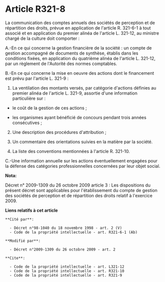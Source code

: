 # Article R321-8

La communication des comptes annuels des sociétés de perception et de répartition des droits, prévue en application de
l'article R. 321-6-1 à tout associé et en application du premier alinéa de l'article L. 321-12, au ministre chargé de la
culture doit comporter : 

A.-En ce qui concerne la gestion financière de la société : un compte de gestion accompagné de documents de synthèse, établis
dans les conditions fixées, en application du quatrième alinéa de l'article L. 321-12, par un règlement de l'Autorité des
normes comptables.

B.-En ce qui concerne la mise en oeuvre des actions dont le financement est prévu par l'article L. 321-9 : 

1. La ventilation des montants versés, par catégorie d'actions définies au premier alinéa de l'article L. 321-9, assortie
d'une information particulière sur :

- le coût de la gestion de ces actions ;

- les organismes ayant bénéficié de concours pendant trois années consécutives ; 

2. Une description des procédures d'attribution ; 

3. Un commentaire des orientations suivies en la matière par la société. 

4. La liste des conventions mentionnées à l'article R. 321-10.

C.-Une information annuelle sur les actions éventuellement engagées pour la défense des catégories professionnelles
concernées par leur objet social.

**Nota:**

Décret n° 2009-1309 du 26 octobre 2009 article 3 : Les dispositions du présent décret sont applicables pour l'établissement
du compte de gestion des sociétés de perception et de répartition des droits relatif à l'exercice 2009.

**Liens relatifs à cet article**

	**Cité par**:

	  - Décret n°98-1040 du 18 novembre 1998 - art. 2 (V)
	  - Code de la propriété intellectuelle - art. R321-6-1 (Ab)

	**Modifié par**:

	  - Décret n°2009-1309 du 26 octobre 2009 - art. 2

	**Cite**:

	  - Code de la propriété intellectuelle - art. L321-12
	  - Code de la propriété intellectuelle - art. R321-10
	  - Code de la propriété intellectuelle - art. R321-9
